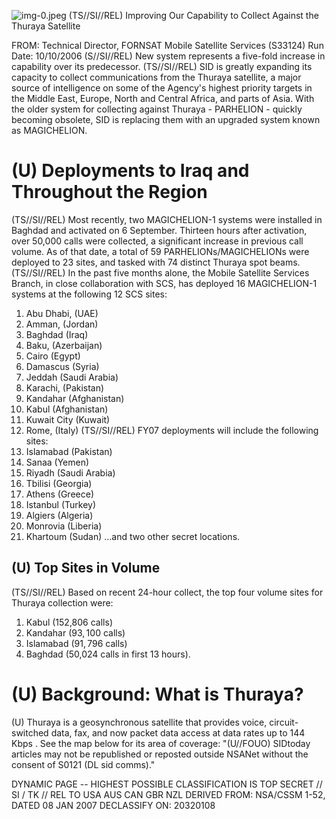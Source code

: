 ![img-0.jpeg](img-0.jpeg)
(TS//SI//REL) Improving Our Capability to Collect Against the Thuraya Satellite

FROM:
Technical Director, FORNSAT Mobile Satellite Services (S33124)
Run Date: 10/10/2006
(S//SI//REL) New system represents a five-fold increase in capability over its predecessor.
(TS//SI//REL) SID is greatly expanding its capacity to collect communications from the Thuraya satellite, a major source of intelligence on some of the Agency's highest priority targets in the Middle East, Europe, North and Central Africa, and parts of Asia. With the older system for collecting against Thuraya - PARHELION - quickly becoming obsolete, SID is replacing them with an upgraded system known as MAGICHELION.

# (U) Deployments to Iraq and Throughout the Region 

(TS//SI//REL) Most recently, two MAGICHELION-1 systems were installed in Baghdad and activated on 6 September. Thirteen hours after activation, over 50,000 calls were collected, a significant increase in previous call volume. As of that date, a total of 59
PARHELIONs/MAGICHELIONs were deployed to 23 sites, and tasked with 74 distinct Thuraya spot beams.
(TS//SI//REL) In the past five months alone, the Mobile Satellite Services Branch, in close collaboration with SCS, has deployed 16 MAGICHELION-1 systems at the following 12 SCS sites:

1. Abu Dhabi, (UAE)
2. Amman, (Jordan)
3. Baghdad (Iraq)
4. Baku, (Azerbaijan)
5. Cairo (Egypt)
6. Damascus (Syria)
7. Jeddah (Saudi Arabia)
8. Karachi, (Pakistan)
9. Kandahar (Afghanistan)
10. Kabul (Afghanistan)
11. Kuwait City (Kuwait)
12. Rome, (Italy)
(TS//SI//REL) FY07 deployments will include the following sites:
13. Islamabad (Pakistan)
14. Sanaa (Yemen)
15. Riyadh (Saudi Arabia)
16. Tbilisi (Georgia)
17. Athens (Greece)
18. Istanbul (Turkey)
19. Algiers (Algeria)
20. Monrovia (Liberia)
21. Khartoum (Sudan)
...and two other secret locations.

## (U) Top Sites in Volume

(TS//SI//REL) Based on recent 24-hour collect, the top four volume sites for Thuraya collection were:
1. Kabul (152,806 calls)
2. Kandahar $(93,100$ calls)
3. Islamabad $(91,796$ calls)
4. Baghdad (50,024 calls in first 13 hours).

# (U) Background: What is Thuraya? 

(U) Thuraya is a geosynchronous satellite that provides voice, circuit-switched data, fax, and now packet data access at data rates up to 144 Kbps . See the map below for its area of coverage:
"(U//FOUO) SIDtoday articles may not be republished or reposted outside NSANet without the consent of S0121 (DL sid comms)."

DYNAMIC PAGE -- HIGHEST POSSIBLE CLASSIFICATION IS
TOP SECRET // SI / TK // REL TO USA AUS CAN GBR NZL
DERIVED FROM: NSA/CSSM 1-52, DATED 08 JAN 2007 DECLASSIFY ON: 20320108
